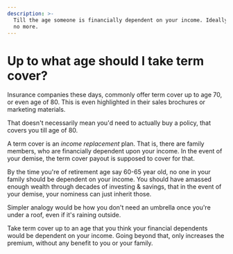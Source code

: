 ```yaml
---
description: >-
  Till the age someone is financially dependent on your income. Ideally 60-65,
  no more.
---
```


# Up to what age should I take term cover?

Insurance companies these days, commonly offer term cover up to age 70, or even age of 80. This is even highlighted in their sales brochures or marketing materials.

That doesn't necessarily mean you'd need to actually buy a policy, that covers you till age of 80.

A term cover is an _income replacement_ plan. That is, there are family members, who are financially dependent upon your income. In the event of your demise, the term cover payout is supposed to cover for that.

By the time you're of retirement age say 60-65 year old, no one in your family should be dependent on your income. You should have amassed enough wealth through decades of investing & savings, that in the event of your demise, your nominess can just inherit those.

Simpler analogy would be how you don't need an umbrella once you're under a roof, even if it's raining outside.

Take term cover up to an age that you think your financial dependents would be dependent on your income. Going beyond that, only increases the premium, without any benefit to you or your family.

